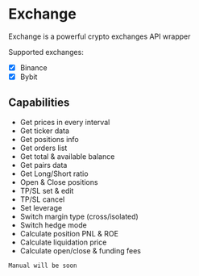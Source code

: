 # Exchange
 
Exchange is a powerful crypto exchanges API wrapper

Supported exchanges:

- [x] Binance
- [x] Bybit

## Capabilities

- Get prices in every interval
- Get ticker data
- Get positions info
- Get orders list
- Get total & available balance
- Get pairs data
- Get Long/Short ratio
- Open & Close positions
- TP/SL set & edit
- TP/SL cancel
- Set leverage
- Switch margin type (cross/isolated)
- Switch hedge mode
- Calculate position PNL & ROE
- Calculate liquidation price
- Calculate open/close & funding fees

`Manual will be soon`

